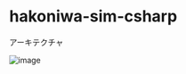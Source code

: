 # hakoniwa-sim-csharp

アーキテクチャ

![image](https://github.com/user-attachments/assets/edfb892f-95bd-4b93-b5a2-cb4e0ee8f53a)
